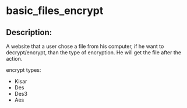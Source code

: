 # basic_files_encrypt
## Description:
A website that a user chose a file from his computer, if he want to decrypt/encrypt, than the type of encryption.
He will get the file after the action.

encrypt types:
- Kisar
- Des
- Des3
- Aes
